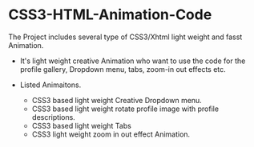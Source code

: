 # CSS3-HTML-Animation-Code
The Project includes several type of CSS3/Xhtml light weight and fasst Animation.
- It's light weight creative Animation who want to use the code for the profile gallery, Dropdown menu, tabs, zoom-in out effects etc. 

- Listed Animaitons. 
  - CSS3 based light weight Creative Dropdown menu.
  - CSS3 based light weight rotate profile image with profile descriptions.
  - CSS3 based light weight Tabs
  - CSS3 light weight zoom in out effect Animation.
